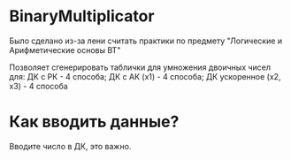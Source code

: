 # BinaryMultiplicator
Было сделано из-за лени считать практики по предмету "Логические и Арифметические основы ВТ"

Позволяет сгенерировать таблички для умножения двоичных чисел для:
ДК с РК - 4 способа;
ДК с АК (x1) - 4 способа;
ДК ускоренное (x2, x3) - 4 способа

# Как вводить данные?
Вводите число в ДК, это важно.
